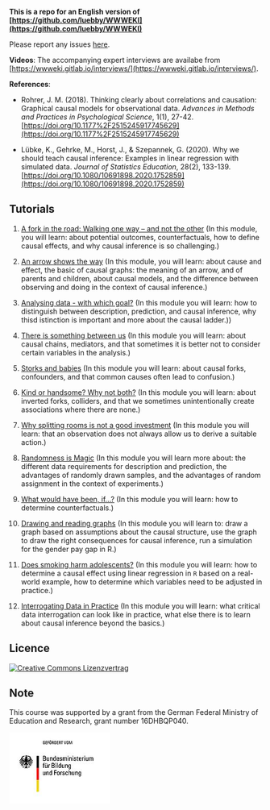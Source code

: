 **This is a repo for an English version of [https://github.com/luebby/WWWEKI](https://github.com/luebby/WWWEKI)**


Please report any issues [here](https://github.com/luebby/WWWEKI/issues).

**Videos**: The accompanying expert interviews are availabe from [https://wwweki.gitlab.io/interviews/](https://wwweki.gitlab.io/interviews/).

**References**:

- Rohrer, J. M. (2018). Thinking clearly about correlations and causation: Graphical causal models for observational data. *Advances in Methods and Practices in Psychological Science*, 1(1), 27-42. [https://doi.org/10.1177%2F2515245917745629](https://doi.org/10.1177%2F2515245917745629)

- Lübke, K., Gehrke, M., Horst, J., & Szepannek, G. (2020). Why we should teach causal inference: Examples in linear regression with simulated data. *Journal of Statistics Education*, 28(2), 133-139. [https://doi.org/10.1080/10691898.2020.1752859](https://doi.org/10.1080/10691898.2020.1752859)


## Tutorials

1. [A fork in the road: Walking one way – and not the other](https://fomshinyapps.shinyapps.io/WWWEKI_Modul_01_En/) (In this module, you will learn:
about potential outcomes, counterfactuals, how to define causal effects, and why causal inference is so challenging.)

2. [An arrow shows the way](https://fomshinyapps.shinyapps.io/WWWEKI_Modul_02_En/) (In this module, you will learn: about cause and effect, the basic of causal graphs: the meaning of an arrow, and of parents and children, about causal models, and the difference between observing and doing in the context of causal inference.)

3. [Analysing data - with which goal?](https://fomshinyapps.shinyapps.io/WWWEKI_Modul_03_En/) (In this module you will learn: how to distinguish between description, prediction, and causal inference, why thisd istinction is important and more about the causal ladder.))

4. [There is something between us](https://fomshinyapps.shinyapps.io/WWWEKI_Modul_04_En/) (In this module you will learn: about causal chains, mediators, and that sometimes it is better not to consider certain variables in the analysis.)

5. [Storks and babies](https://fomshinyapps.shinyapps.io/WWWEKI_Modul_05_En/) (In this module you will learn: about causal forks, confounders, and that common causes often lead to confusion.)

6. [Kind or handsome? Why not both?](https://fomshinyapps.shinyapps.io/WWWEKI_Modul_06_En/) (In this module you will learn: about inverted forks, colliders, and that we sometimes unintentionally create associations where there are none.)

7. [Why splitting rooms is not a good investment](https://fomshinyapps.shinyapps.io/WWWEKI_Modul_07_En/) (In this module you will learn: that an observation does not always allow us to derive a suitable action.)

8. [Randomness is Magic](https://fomshinyapps.shinyapps.io/WWWEKI_Modul_08_En/) (In this module you will learn more about: the different data requirements for description and prediction, the advantages of randomly drawn samples, and the advantages of random assignment in the context of experiments.)

9. [What would have been, if...?](https://fomshinyapps.shinyapps.io/WWWEKI_Modul_09_En/) (In this module you will learn: how to determine counterfactuals.)

10. [Drawing and reading graphs](https://fomshinyapps.shinyapps.io/WWWEKI_Modul_10_En/) (In this module you will learn to: draw a graph based on assumptions about the causal structure, use the graph to draw the right consequences for causal inference, run a simulation for the gender pay gap in R.)

11. [ Does smoking harm adolescents?](https://fomshinyapps.shinyapps.io/WWWEKI_Modul_11_En/) (In this module you will learn: how to determine a causal effect using linear regression in `R` based on a real-world example, how to determine which variables need to be adjusted in practice.)

12. [Interrogating Data in Practice](https://fomshinyapps.shinyapps.io/WWWEKI_Modul_12_En/) (In this module you will learn: what critical data interrogation can look like in practice, what else there is to learn about causal inference beyond the basics.)


## Licence

<a rel="license" href="http://creativecommons.org/licenses/by-sa/4.0/"><img alt="Creative Commons Lizenzvertrag" style="border-width:0" src="https://i.creativecommons.org/l/by-sa/4.0/88x31.png" /></a><br />


## Note

This course was supported by a grant from the German Federal Ministry of Education and Research, grant number 16DHBQP040.

![Logo BMBF](/images/csm_Logo-BMBF.jpg)
